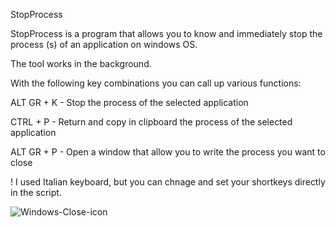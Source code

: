 StopProcess

StopProcess is a program that allows you to know and immediately stop the process (s) of an application on windows OS.  

The tool works in the background.  

With the following key combinations you can call up various functions:

ALT GR + K - Stop the process of the selected application

CTRL + P - Return and copy in clipboard the process of the selected application

ALT GR + P - Open a window that allow you to write the process you want to close
 
 
 ! I used Italian keyboard, but you can chnage and set your shortkeys directly in the script.

![Windows-Close-icon](https://user-images.githubusercontent.com/19651044/169908817-2da84149-c8ae-4d8d-bdda-1f83437a6d26.png)
